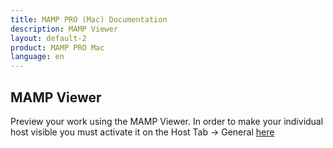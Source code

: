 ```yaml
---
title: MAMP PRO (Mac) Documentation
description: MAMP Viewer
layout: default-2
product: MAMP PRO Mac
language: en
---
```


## MAMP Viewer

Preview your work using the MAMP Viewer. In order to make your individual host visible you must activate it on the Host Tab -> General [here](../Settings/Hosts/Apache)

